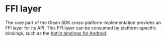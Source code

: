 # FFI layer

The core part of the Glean SDK cross-platform implementation provides an FFI layer for its API.
This FFI layer can be consumed by platform-specific bindings, such as the [Kotlin bindings for Android](../android/index.md).
